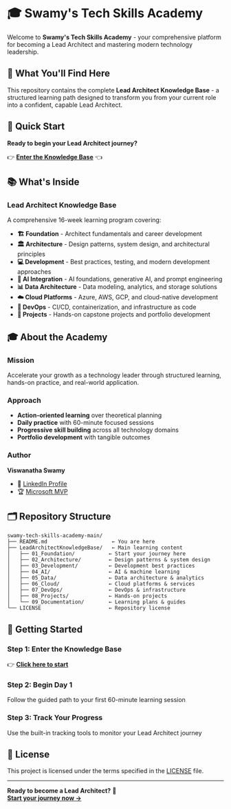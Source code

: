 # 🎓 Swamy's Tech Skills Academy

Welcome to **Swamy's Tech Skills Academy** - your comprehensive platform for becoming a Lead Architect and mastering modern technology leadership.

## 🎯 What You'll Find Here

This repository contains the complete **Lead Architect Knowledge Base** - a structured learning path designed to transform you from your current role into a confident, capable Lead Architect.

## 🚀 Quick Start

**Ready to begin your Lead Architect journey?**

👉 **[Enter the Knowledge Base](LeadArchitectKnowledgeBase/ReadMe.md)** 👈

## 📚 What's Inside

### **Lead Architect Knowledge Base**

A comprehensive 16-week learning program covering:

- **🏗️ Foundation** - Architect fundamentals and career development
- **🏛️ Architecture** - Design patterns, system design, and architectural principles
- **💻 Development** - Best practices, testing, and modern development approaches
- **🤖 AI Integration** - AI foundations, generative AI, and prompt engineering
- **📊 Data Architecture** - Data modeling, analytics, and storage solutions
- **☁️ Cloud Platforms** - Azure, AWS, GCP, and cloud-native development
- **🔧 DevOps** - CI/CD, containerization, and infrastructure as code
- **🎯 Projects** - Hands-on capstone projects and portfolio development

## 🎓 About the Academy

### **Mission**

Accelerate your growth as a technology leader through structured learning, hands-on practice, and real-world application.

### **Approach**

- **Action-oriented learning** over theoretical planning
- **Daily practice** with 60-minute focused sessions
- **Progressive skill building** across all technology domains
- **Portfolio development** with tangible outcomes

### **Author**

**Viswanatha Swamy**

- 🔗 [LinkedIn Profile](https://www.linkedin.com/in/viswanatha-swamy-b57326128/)
- 🏆 [Microsoft MVP](https://mvp.microsoft.com/en-US/MVP/profile/e5303266-fa36-ec11-b6e6-00224825194e)

## 🗂️ Repository Structure

```text
swamy-tech-skills-academy-main/
├── README.md                     ← You are here
├── LeadArchitectKnowledgeBase/   ← Main learning content
│   ├── 01_Foundation/           ← Start your journey here
│   ├── 02_Architecture/         ← Design patterns & system design
│   ├── 03_Development/          ← Development best practices
│   ├── 04_AI/                   ← AI & machine learning
│   ├── 05_Data/                 ← Data architecture & analytics
│   ├── 06_Cloud/                ← Cloud platforms & services
│   ├── 07_DevOps/               ← DevOps & infrastructure
│   ├── 08_Projects/             ← Hands-on projects
│   └── 09_Documentation/        ← Learning plans & guides
└── LICENSE                      ← Repository license
```

## 🏁 Getting Started

### **Step 1: Enter the Knowledge Base**

👉 **[Click here to start](LeadArchitectKnowledgeBase/ReadMe.md)**

### **Step 2: Begin Day 1**

Follow the guided path to your first 60-minute learning session

### **Step 3: Track Your Progress**

Use the built-in tracking tools to monitor your Lead Architect journey

## 📖 License

This project is licensed under the terms specified in the [LICENSE](LICENSE) file.

---

**Ready to become a Lead Architect?** 🚀  
**[Start your journey now →](LeadArchitectKnowledgeBase/ReadMe.md)**
